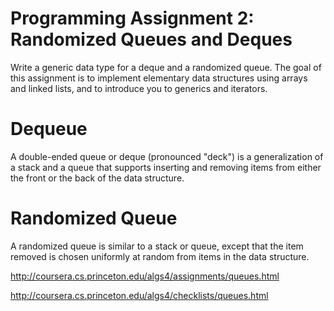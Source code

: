 Programming Assignment 2: Randomized Queues and Deques
===

Write a generic data type for a deque and a randomized queue. The goal of this assignment is to implement elementary data structures using arrays and linked lists, and to introduce you to generics and iterators.

Dequeue
===

A double-ended queue or deque (pronounced "deck") is a generalization of a stack and a queue that supports inserting and removing items from either the front or the back of the data structure.

Randomized Queue
===

A randomized queue is similar to a stack or queue, except that the item removed is chosen uniformly at random from items in the data structure.

http://coursera.cs.princeton.edu/algs4/assignments/queues.html

http://coursera.cs.princeton.edu/algs4/checklists/queues.html
